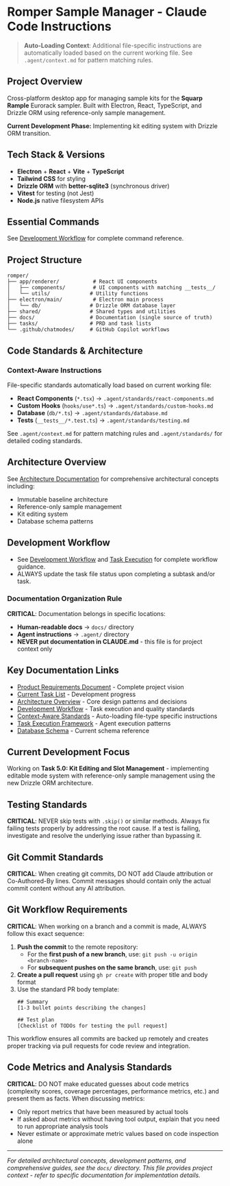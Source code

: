 # Romper Sample Manager - Claude Code Instructions

> **Auto-Loading Context**: Additional file-specific instructions are automatically loaded based on the current working file. See `.agent/context.md` for pattern matching rules.

## Project Overview

Cross-platform desktop app for managing sample kits for the **Squarp Rample** Eurorack sampler. Built with Electron, React, TypeScript, and Drizzle ORM using reference-only sample management.

**Current Development Phase:** Implementing kit editing system with Drizzle ORM transition.

## Tech Stack & Versions

- **Electron** + **React** + **Vite** + **TypeScript**
- **Tailwind CSS** for styling
- **Drizzle ORM** with **better-sqlite3** (synchronous driver)
- **Vitest** for testing (not Jest)
- **Node.js** native filesystem APIs

## Essential Commands

See [Development Workflow](./docs/developer/development-workflow.md) for complete command reference.

## Project Structure

```
romper/
├── app/renderer/           # React UI components
│   ├── components/         # UI components with matching __tests__/
│   └── utils/             # Utility functions
├── electron/main/          # Electron main process
│   └── db/                # Drizzle ORM database layer
├── shared/                # Shared types and utilities
├── docs/                  # Documentation (single source of truth)
├── tasks/                 # PRD and task lists
└── .github/chatmodes/     # GitHub Copilot workflows
```

## Code Standards & Architecture

### Context-Aware Instructions

File-specific standards automatically load based on current working file:

- **React Components** (`*.tsx`) → `.agent/standards/react-components.md`
- **Custom Hooks** (`hooks/use*.ts`) → `.agent/standards/custom-hooks.md`
- **Database** (`db/*.ts`) → `.agent/standards/database.md`
- **Tests** (`__tests__/*.test.ts`) → `.agent/standards/testing.md`

See `.agent/context.md` for pattern matching rules and `.agent/standards/` for detailed coding standards.

## Architecture Overview

See [Architecture Documentation](./docs/developer/architecture.md) for comprehensive architectural concepts including:

- Immutable baseline architecture
- Reference-only sample management
- Kit editing system
- Database schema patterns

## Development Workflow

- See [Development Workflow](./docs/developer/development-workflow.md) and [Task Execution](./.agent/task-execution.md) for complete workflow guidance.
- ALWAYS update the task file status upon completing a subtask and/or task.

### Documentation Organization Rule

**CRITICAL**: Documentation belongs in specific locations:

- **Human-readable docs** → `docs/` directory
- **Agent instructions** → `.agent/` directory
- **NEVER put documentation in CLAUDE.md** - this file is for project context only

## Key Documentation Links

- [Product Requirements Document](./tasks/PRD.md) - Complete project vision
- [Current Task List](./tasks/tasks-PRD.md) - Development progress
- [Architecture Overview](./docs/developer/architecture.md) - Core design patterns and decisions
- [Development Workflow](./docs/developer/development-workflow.md) - Task execution and quality standards
- [Context-Aware Standards](./.agent/context.md) - Auto-loading file-type specific instructions
- [Task Execution Framework](./.agent/task-execution.md) - Agent execution patterns
- [Database Schema](./docs/developer/romper-db.md) - Current schema reference

## Current Development Focus

Working on **Task 5.0: Kit Editing and Slot Management** - implementing editable mode system with reference-only sample management using the new Drizzle ORM architecture.

## Testing Standards

**CRITICAL**: NEVER skip tests with `.skip()` or similar methods. Always fix failing tests properly by addressing the root cause. If a test is failing, investigate and resolve the underlying issue rather than bypassing it.

## Git Commit Standards

**CRITICAL**: When creating git commits, DO NOT add Claude attribution or Co-Authored-By lines. Commit messages should contain only the actual commit content without any AI attribution.

## Git Workflow Requirements

**CRITICAL**: When working on a branch and a commit is made, ALWAYS follow this exact sequence:

1. **Push the commit** to the remote repository:
   - For the **first push of a new branch**, use: `git push -u origin <branch-name>`
   - For **subsequent pushes on the same branch**, use: `git push`
2. **Create a pull request** using `gh pr create` with proper title and body format
3. Use the standard PR body template:
   ```
   ## Summary
   [1-3 bullet points describing the changes]
   
   ## Test plan
   [Checklist of TODOs for testing the pull request]
   ```

This workflow ensures all commits are backed up remotely and creates proper tracking via pull requests for code review and integration.

## Code Metrics and Analysis Standards

**CRITICAL**: DO NOT make educated guesses about code metrics (complexity scores, coverage percentages, performance metrics, etc.) and present them as facts. When discussing metrics:

- Only report metrics that have been measured by actual tools
- If asked about metrics without having tool output, explain that you need to run appropriate analysis tools
- Never estimate or approximate metric values based on code inspection alone

---

_For detailed architectural concepts, development patterns, and comprehensive guides, see the `docs/` directory. This file provides project context - refer to specific documentation for implementation details._
